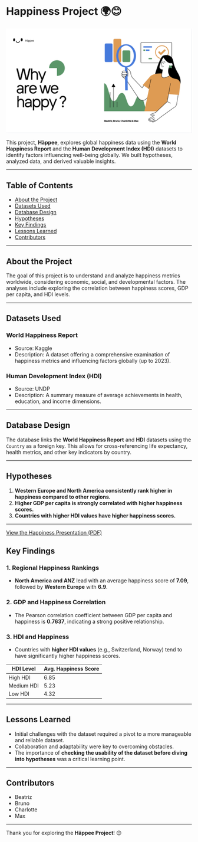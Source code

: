 # Happiness Project 🌍😊

![Project Banner](imagebannerh.png)

This project, **Häppee**, explores global happiness data using the **World Happiness Report** and the **Human Development Index (HDI)** datasets to identify factors influencing well-being globally. We built hypotheses, analyzed data, and derived valuable insights.

---

## Table of Contents
- [About the Project](#about-the-project)
- [Datasets Used](#datasets-used)
- [Database Design](#database-design)
- [Hypotheses](#hypotheses)
- [Key Findings](#key-findings)
- [Lessons Learned](#lessons-learned)
- [Contributors](#contributors)

---

## About the Project
The goal of this project is to understand and analyze happiness metrics worldwide, considering economic, social, and developmental factors. The analyses include exploring the correlation between happiness scores, GDP per capita, and HDI levels.

---

## Datasets Used
### **World Happiness Report**
- Source: Kaggle
- Description: A dataset offering a comprehensive examination of happiness metrics and influencing factors globally (up to 2023).

### **Human Development Index (HDI)**
- Source: UNDP
- Description: A summary measure of average achievements in health, education, and income dimensions.

---

## Database Design
The database links the **World Happiness Report** and **HDI** datasets using the `Country` as a foreign key. This allows for cross-referencing life expectancy, health metrics, and other key indicators by country.

---

## Hypotheses
1. **Western Europe and North America consistently rank higher in happiness compared to other regions.**
2. **Higher GDP per capita is strongly correlated with higher happiness scores.**
3. **Countries with higher HDI values have higher happiness scores.**

---

[View the Happiness Presentation (PDF)](Happiness%20Presentation.pdf)

## Key Findings
### **1. Regional Happiness Rankings**
- **North America and ANZ** lead with an average happiness score of **7.09**, followed by **Western Europe** with **6.9**.

### **2. GDP and Happiness Correlation**
- The Pearson correlation coefficient between GDP per capita and happiness is **0.7637**, indicating a strong positive relationship.

### **3. HDI and Happiness**
- Countries with **higher HDI values** (e.g., Switzerland, Norway) tend to have significantly higher happiness scores.

| **HDI Level** | **Avg. Happiness Score** |
|---------------|---------------------------|
| High HDI      | 6.85                     |
| Medium HDI    | 5.23                     |
| Low HDI       | 4.32                     |

---

## Lessons Learned
- Initial challenges with the dataset required a pivot to a more manageable and reliable dataset.
- Collaboration and adaptability were key to overcoming obstacles.
- The importance of **checking the usability of the dataset before diving into hypotheses** was a critical learning point.

---

## Contributors
- Beatriz
- Bruno
- Charlotte
- Max

---

Thank you for exploring the **Häppee Project**! 😊
